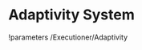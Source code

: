 <!-- MOOSE Documentation Stub: Remove this when content is added. -->

# Adaptivity System
!parameters /Executioner/Adaptivity


